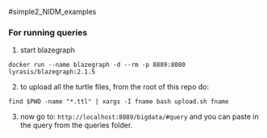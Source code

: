 #simple2_NIDM_examples


### For running queries

1. start blazegraph

 `docker run --name blazegraph -d --rm -p 8889:8080 lyrasis/blazegraph:2.1.5`

2. to upload all the turtle files, from the root of this repo do:

```
find $PWD -name "*.ttl" | xargs -I fname bash upload.sh fname
```

3. now go to: `http://localhost:8889/bigdata/#query` and you can paste in the query from the queries folder.